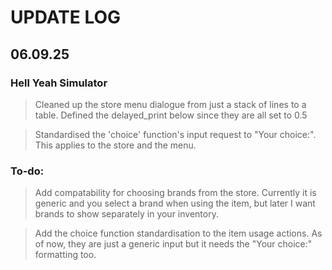 # UPDATE LOG

## 06.09.25

### Hell Yeah Simulator
> Cleaned up the store menu dialogue from just a stack of lines to a table. Defined the delayed_print below since they are all set to 0.5

> Standardised the 'choice' function's input request to "Your choice:". This applies to the store and the menu.

### To-do:
> Add compatability for choosing brands from the store. Currently it is generic and you select a brand when using the item, but later I want brands to show separately in your inventory.

> Add the choice function standardisation to the item usage actions. As of now, they are just a generic input but it needs the "Your choice:" formatting too.
